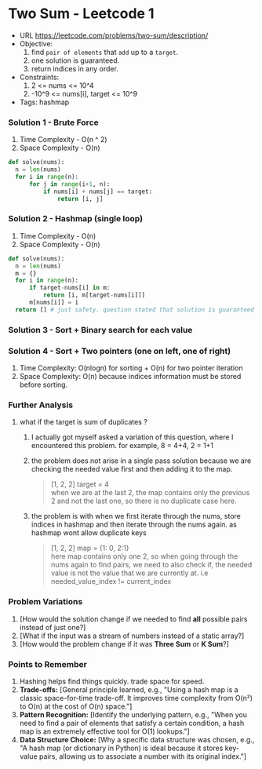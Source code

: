 # Two Sum - Leetcode 1

- URL https://leetcode.com/problems/two-sum/description/
- Objective:
  1. find `pair of elements` that `add` up to a `target`.
  2. one solution is guaranteed.
  3. return indices in any order.
- Constraints:
  1. 2 <= nums <= 10^4
  2. -10^9 <= nums[i], target <= 10^9
- Tags: hashmap

### Solution 1 - Brute Force

1. Time Complexity - O(n ^ 2)
2. Space Complexity - O(n)

```python
def solve(nums):
  n = len(nums)
  for i in range(n):
      for j in range(i+1, n):
          if nums[i] + nums[j] == target:
              return [i, j]
```

### Solution 2 - Hashmap (single loop)

1. Time Complexity - O(n)
2. Space Complexity - O(n)

```python
def solve(nums):
  n = len(nums)
  m = {}
  for i in range(n):
      if target-nums[i] in m:
          return [i, m[target-nums[i]]]
      m[nums[i]] = i
  return [] # just safety. question stated that solution is guaranteed
```

### Solution 3 - Sort + Binary search for each value

### Solution 4 - Sort + Two pointers (one on left, one of right)

1. Time Complexity: O(nlogn) for sorting + O(n) for two pointer iteration
2. Space Complexity: O(n) because indices information must be stored before sorting.

### Further Analysis

1. what if the target is sum of duplicates ?

   1. I actually got myself asked a variation of this question, where I encountered this problem. for example, 8 = 4+4, 2 = 1+1

   2. the problem does not arise in a single pass solution because we are checking the needed value first and then adding it to the map.

      > [1, 2, 2] target = 4 <br>
      > when we are at the last 2, the map contains only the previous 2 and not the last one, so there is no duplicate case here.

   3. the problem is with when we first iterate through the nums, store indices in hashmap and then iterate through the nums again. as hashmap wont allow duplicate keys
      > [1, 2, 2] map = {1: 0, 2:1} <br>
      > here map contains only one 2, so when going through the nums again to find pairs,
      > we need to also check if, the needed value is not the value that we are currently at. i.e needed_value_index != current_index

### Problem Variations

1.  [How would the solution change if we needed to find **all** possible pairs instead of just one?]
2.  [What if the input was a stream of numbers instead of a static array?]
3.  [How would the problem change if it was **Three Sum** or **K Sum**?]

### Points to Remember

1. Hashing helps find things quickly. trade space for speed.
1. **Trade-offs:** [General principle learned, e.g., "Using a hash map is a classic space-for-time trade-off. It improves time complexity from O(n²) to O(n) at the cost of O(n) space."]
1. **Pattern Recognition:** [Identify the underlying pattern, e.g., "When you need to find a pair of elements that satisfy a certain condition, a hash map is an extremely effective tool for O(1) lookups."]
1. **Data Structure Choice:** [Why a specific data structure was chosen, e.g., "A hash map (or dictionary in Python) is ideal because it stores key-value pairs, allowing us to associate a number with its original index."]
